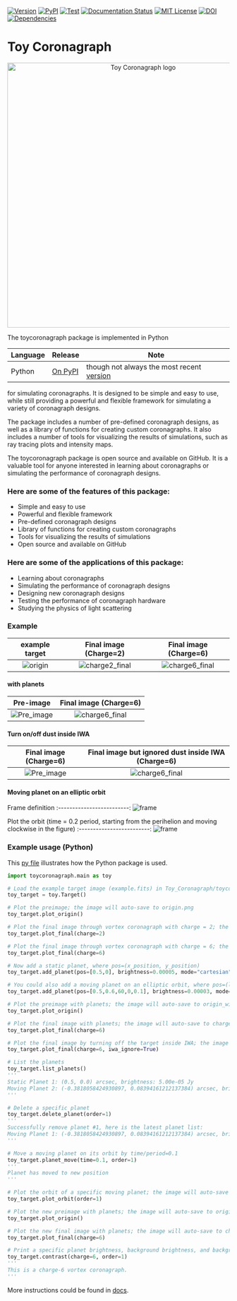 [![Version](https://img.shields.io/badge/Version-v1.5.4-red.svg?style=flat-square)](https://github.com/dreamjade/Toy_Coronagraph/blob/main/toycoronagraph/__init__.py)
<a href="https://pypi.org/project/toycoronagraph/"><img src="https://img.shields.io/pypi/v/lrgs.svg" alt="PyPI" /></a>
[![Test](https://img.shields.io/badge/Tests-v1.5.4-yellow.svg?style=flat-square)](https://github.com/dreamjade/Toy_Coronagraph/tree/main/tests)
[![Documentation Status](https://img.shields.io/badge/Docs-v1.5.4-green.svg?style=flat-square)](https://dreamjade.github.io/Toy_Coronagraph/index.html)
<a href="./LICENSE"><img src="https://img.shields.io/cran/l/lrgs.svg" alt="MIT License" /></a>
[![DOI](https://zenodo.org/badge/665310914.svg)](https://zenodo.org/badge/latestdoi/665310914)
[![Dependencies](https://img.shields.io/badge/Dependencies-v1.5.4-purple.svg?style=flat-square)](https://github.com/dreamjade/Toy_Coronagraph/tree/main/requirements.txt)

# Toy Coronagraph
<p align="center">
<img src="./static/planetary-system.svg" width="600" title="Toy Coronagraph logo">
</p>

The toycoronagraph package is implemented in Python

Language | Release | Note
---------- | -------- | ------
Python | [On PyPI](https://pypi.python.org/pypi/toycoronagraph) | though not always the most recent [version](./toycoronagraph/__init__.py)

for simulating coronagraphs. It is designed to be simple and easy to use, while still providing a powerful and flexible framework for simulating a variety of coronagraph designs. 

The package includes a number of pre-defined coronagraph designs, as well as a library of functions for creating custom coronagraphs. It also includes a number of tools for visualizing the results of simulations, such as ray tracing plots and intensity maps.

The toycoronagraph package is open source and available on GitHub. It is a valuable tool for anyone interested in learning about coronagraphs or simulating the performance of coronagraph designs.

### Here are some of the features of this package:

* Simple and easy to use
* Powerful and flexible framework
* Pre-defined coronagraph designs
* Library of functions for creating custom coronagraphs
* Tools for visualizing the results of simulations
* Open source and available on GitHub

### Here are some of the applications of this package:

* Learning about coronagraphs
* Simulating the performance of coronagraph designs
* Designing new coronagraph designs
* Testing the performance of coronagraph hardware
* Studying the physics of light scattering

### Example

example target           |  Final image (Charge=2)  |  Final image (Charge=6)
:-------------------------:|:-------------------------:|:-------------------------:
![origin](./static/origin.png) | ![charge2_final](./static/charge2_final.png) | ![charge6_final](./static/charge6_final.png)

#### with planets

Pre-image  |  Final image (Charge=6)
:-------------------------:|:-------------------------:
![Pre_image](./static/origin_with_planets.png) | ![charge6_final](./static/charge6_with_planets_final.png)

#### Turn on/off dust inside IWA

Final image (Charge=6)  |  Final image but ignored dust inside IWA (Charge=6)
:-------------------------:|:-------------------------:
![Pre_image](./static/charge6_with_planets_final.png) | ![charge6_final](./static/charge6_with_planets_iwa_ignore_final.png)

#### Moving planet on an elliptic orbit
Frame definition
:-------------------------:
![frame](./static/frame.svg)

Plot the orbit (time = 0.2 period, starting from the perihelion and moving clockwise in the figure)
:-------------------------:
![frame](./static/oribit_planet1.png)


### Example usage (Python)
This [py file](./tests/test.py) illustrates how the Python package is used.
```Python
import toycoronagraph.main as toy

# Load the example target image (example.fits) in Toy_Coronagraph/toycoronagraph/example_data/ folder
toy_target = toy.Target()

# Plot the preimage; the image will auto-save to origin.png
toy_target.plot_origin()

# Plot the final image through vortex coronagraph with charge = 2; the image will auto-save to charge2_final.png
toy_target.plot_final(charge=2)

# Plot the final image through vortex coronagraph with charge = 6; the image will auto-save to charge6_final.png
toy_target.plot_final(charge=6)

# Now add a static planet, where pos=(x_position, y_position)
toy_target.add_planet(pos=[0.5,0], brightness=0.00005, mode="cartesian")

# You could also add a moving planet on an elliptic orbit, where pos=(length of the semi-major axis, eccentricity, position angle, inclination angle, time/period))
toy_target.add_planet(pos=[0.5,0.6,60,0,0.1], brightness=0.00003, mode="moving")

# Plot the preimage with planets; the image will auto-save to origin_with_planets.png
toy_target.plot_origin()

# Plot the final image with planets; the image will auto-save to charge6_with_planets_final.png
toy_target.plot_final(charge=6)

# Plot the final image by turning off the target inside IWA; the image will auto-save to charge6_with_planets_iwa_ignore_final.png
toy_target.plot_final(charge=6, iwa_ignore=True)

# List the planets
toy_target.list_planets()
'''
Static Planet 1: (0.5, 0.0) arcsec, brightness: 5.00e-05 Jy
Moving Planet 2: (-0.3818058424930897, 0.08394161212137384) arcsec, brightness: 3.00e-05 Jy
'''

# Delete a specific planet
toy_target.delete_planet(order=1)
'''
Successfully remove planet #1, here is the latest planet list:
Moving Planet 1: (-0.3818058424930897, 0.08394161212137384) arcsec, brightness: 3.00e-05 Jy
'''

# Move a moving planet on its orbit by time/period=0.1
toy_target.planet_move(time=0.1, order=1)
'''
Planet has moved to new position
'''

# Plot the orbit of a specific moving planet; the image will auto-save to oribit_planet#.png
toy_target.plot_orbit(order=1)

# Plot the new preimage with planets; the image will auto-save to origin_with_planets.png
toy_target.plot_origin()

# Plot the new final image with planets; the image will auto-save to charge6_with_planets_final.png
toy_target.plot_final(charge=6)

# Print a specific planet brightness, background brightness, and background brightness (ignored dust inside IWA) in the final image through vortex coronagraph with charge = 6
toy_target.contrast(charge=6, order=1)
'''
This is a charge-6 vortex coronagraph.
'''
```
More instructions could be found in [docs](https://dreamjade.github.io/Toy_Coronagraph/index.html).
